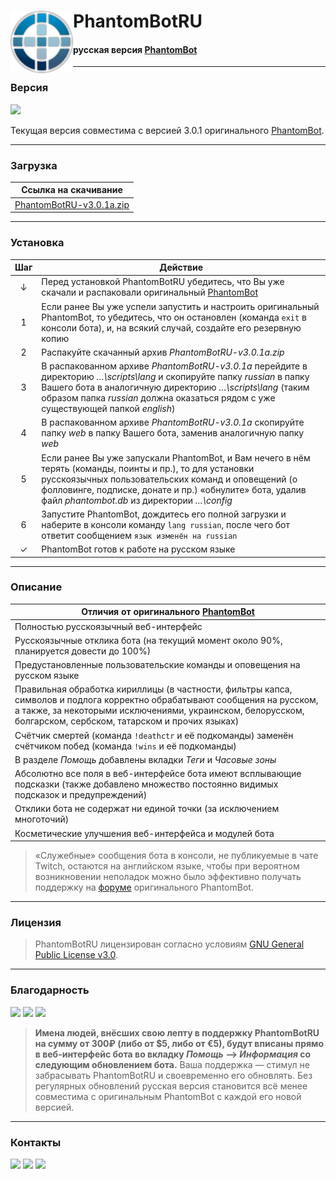 # <img src="https://github.com/PhantomBotRU/PhantomBotRU/blob/nightly/web/panel/img/logo.png" width="100px" align="left" alt="PhantomBotRU"/> PhantomBotRU
#### русская версия [PhantomBot](https://phantom.bot "Перейти на сайт phantom.bot")

---

### Версия

[![](https://img.shields.io/github/release-pre/PhantomBotRU/PhantomBotRU.svg?style=for-the-badge&logoColor=blue&colorA=ffff00&colorB=ffff00&logo=data:image/png;base64,iVBORw0KGgoAAAANSUhEUgAAACAAAAAgCAYAAABzenr0AAAHt0lEQVR42q1Wa1Ob1xE%2Bf4J8xl%2FTtHX7xpNpk%2BnYjdN8MRk3EzeJEyeQJrKTEF9iO42dAMINxoDtQLhVjh1ksBEIgSQQlpBAr8VNCEmIOxi7zfh%2BN76Ox7d5urtCjaaSWyeTM%2FOgM8OefZ6zZ3ffVU%2B6GhsbF7e3txsHBgb0SCSCsbExTE9PY2ZmBuPj44hGowgGg7rL5TJaLJbF6udazc3N2T6fLzYyMoLZ2VlcunQJZ8%2BexV5XH3JsYYbsT58%2BjStXruDYsWMYHR2F3%2B%2BPtbS0ZP9EWrlxptvt1mOxGIaHh2Fs1bFkXz%2FM3UG5vaqdJEwxZM8CG%2FzDYpNv8%2FMZsfN6vTpFJPNHkVut1pW9vb3z7LSsrRtPfdMP9fUwVEUEVZ4gWJSqJFSNLiAGfpYaX9xGlQ8jg86UtvpE2ODg4Hxra%2BvKJyInw2xSz4eQZXJDlQSgyvqgdg9A7Q2iyj3IApiEECbCsPyKAO%2BQ2Kg9g3SGRJcGsIJ8UN7I%2Fx0OR%2Fb%2FvTmTdwX6sajsCFSRF6q4B2qXviCkF9WeQUm6pyv9eLpKZ%2FBeRNWSABLLxHJGzhb5kEm%2BPOSTE5Uj8dg357DzzRcVO6CMHVA7SMRXnriQnd1YWu2GLzKBGzduJCqAE1N%2Br1%2B%2FDn9sGstqPAliOttFPiiKhS5kFjs5qlwp801NTak5wQnH75VVYYP6shUqzw5V0C6HM4pdKHf6cebMGTx8%2BBBXr15Fz%2BS%2F4IrNMWR%2F%2BfJlPHr0COfOnUOlK0BnOuWs%2BMh3kM82rCDfzEFVpaeUGoewrIkO%2FK0Ralsz1PYWOZS5045AKIK7d%2B8isViIKXqKcJoh%2B1OnTiGx7t27h%2F5IjCMpPtQXNvZJvi0oPuSQJ7TZbD%2FkA9c5v%2F1T2w5CbamH%2Buww1OcWZBQ0IzAUxoMHDyArWUDkZDJEQNLiSLEI8mElX01xn1sbkEEcQ0ND0HU99p8Ox2Ex1lPIN34Ltek7qM1mMS5v7UrcPFVA%2BPtkpAhIRKLS2SO%2B1Ba63Kd1xLEfeeZWiQLlwmLF7ZUTaUk%2BkefWQq3fJ0ZLixuEiFZ6AaF%2FJkMEpFsXL17EspLDdLEDUBvI9yf%2FwLPExZyUd0bFvZ3bq7nDh6q2LlTZvah2%2BuALjUgY0yzJ%2BNDUHIITswzeS2KmWZKYenSCfHazb%2BGoIy5KVu4NuqI%2FOH%2F%2BPKampjAxMcGQErt58yY75dsmQ8hv3brFNsn2XJqMFHv6PsgzHj9%2BnMuVId%2BLCxcuxFs6%2FzG3%2B6DlmaEV1EMrPITXyq1i2BObgalvCqb%2BBQxMIzQ5K4Ta7jaCPQEREp6eYxsG28tZX3QKJ06cQIHtKAwHfTCYvTB850Fbdx8mJyeh2Fm%2B2Qlt%2B35oX9ZByzdj1d4mEeAaGoMpMAFTL6FvUhAcj99c29UCrUTAe74Ni0vY8RmBc2BEomu06UJsOOCGYX8napx%2B8aOYKL%2FOAe0zE7TPvyUhB7Cq7LAkiSs4CtPRsTgC44Lg2IKAIksy4gIoHxJ2iXPO%2FmhcQHMPER%2BBYZ8LBlMHauzdcQFcDma7B9qn1dC21IqQ13bVi4CeKN3EH4tDH2UQyUz8CYwN9Fw%2FQJ5g6pjYCPyMGLzD4%2FEnaPQKsaHWCUONA23eoyJM0QeCBwx2wLdg8J4Titsrl1cyODH5fyn28%2FPzuHbtWoo9J9udO3c48ZhQwFFPcCoeozhTG%2Bxu1DR1CGqtnfAHo1JCaZYICNN7h8anBWEKPZE%2FtgwjZNvsOQrLER2WTj%2Bcvl7pD3R5XfEMx%2BqW5BRAvbgB6qVNUC9vxrL1JVyrj29E3nAyHteIJIprdx%2BElvs1tI%2F3QPtwN9YUmuQZu7q6jIoHSJ7h8ivqoP7wIdTSXKg%2FrhcxlYfs3E7TC3CH4vDIb1oB9%2B%2Ffh9UTEFJtXRk0Qwm0D3ahwtwirZg%2BgvHhlQZI%2BRhlvPwJ1PMGqBfWkZiPkJG1Gf1DYe6IqQI6g8lI%2BzGKjU9i%2BaZyIdXeL4b2XhGW55YhHA4jEAjEVGLx9MrJVFpbD7UkB%2Bq5v0L97gMRs%2BjPW0WERCJZQEd%2FMlhA8s2F%2FJWtFUKq5XwFLfvv0N4pxL7D8Q8Rj34qedH0KgPJinWFUL99B%2BrZ7AUx7yHjT7moPGjjxJGk4qT1DUTh7BkUeGlP2c7%2Fkze3UqIt%2F7gU2rs7hFRbY4T2VgE2FJnAHBRxXf334tGZp1ceIDNfolz41WqoxW9D%2FWZNXJD2Lpbl5EEfDEtZzc3NJcpK9rdv30ZkbAprC6mXvF1AhIx8aKvzoL3xBbI%2BKgb7DoVC8%2FT26cd0Hhj54%2BTx%2BZH54lqoX7wO9cwbUL98My7o16tRTZGQoTRrPZ5ZuZGwSfacyM3tPiETvL4d2l8Y25C1rgjebh2cZ3a7%2FX%2BP5zw6U33KALni%2FTwRkYyqOqtMwAlxCbBwi6ML2qptSMaGHTV8cyF3Op3pxvL0keDpld%2Br%2BJsDyPh9TjoByUgRsDyHEq6%2Bhd9cwi43%2FzGLR2eeXincMsPlldEk8%2BpG1FkcHO4UAUzkdPuxZsseVOy3SKnRWUk4efOfunh65QGSnPEHirujlGFpVR3e2riTIfuTJ09ylXCHY2Kpcym1n2vxAMkzHI9R1DN4mEhMRIlpSno7t1fpcE%2B4%2Fg0h4P1MEwT%2BoAAAAABJRU5ErkJggg%3D%3D)](https://github.com/PhantomBotRU/PhantomBotRU/releases/latest "Скачать PhantomBotRU")

Текущая версия совместима с версией 3.0.1 оригинального [PhantomBot](https://phantom.bot "Перейти на сайт phantom.bot").

---

### Загрузка

| Ссылка на скачивание |
| -------------------- |
| [PhantomBotRU-v3.0.1a.zip](https://github.com/PhantomBotRU/PhantomBotRU/tree/v3.0.1a.zip "Скачать стабильную версию PhantomBotRU") |

---

### Установка

|  Шаг  | Действие |
| :---: | -------- |
|   ↓   | Перед установкой PhantomBotRU убедитесь, что Вы уже скачали и распаковали оригинальный [PhantomBot](https://phantom.bot "Перейти на сайт phantom.bot")
|   1   | Если ранее Вы уже успели запустить и настроить оригинальный PhantomBot, то убедитесь, что он остановлен (команда `exit` в консоли бота), и, на всякий случай, создайте его резервную копию |
|   2   | Распакуйте скачанный архив *PhantomBotRU-v3.0.1a.zip* |
|   3   | В распакованном архиве *PhantomBotRU-v3.0.1a* перейдите в директорию *…\scripts\lang* и скопируйте папку *russian* в папку Вашего бота в аналогичную директорию *…\scripts\lang* (таким образом папка *russian* должна оказаться рядом с уже существующей папкой *english*) |
|   4   | В распакованном архиве *PhantomBotRU-v3.0.1a* скопируйте папку *web* в папку Вашего бота, заменив аналогичную папку *web* |
|   5   | Если ранее Вы уже запускали PhantomBot, и Вам нечего в нём терять (команды, поинты и пр.), то для установки русскоязычных пользовательских команд и оповещений (о фолловинге, подписке, донате и пр.) «обнулите» бота, удалив файл *phantombot.db* из директории *…\config* |
|   6   | Запустите PhantomBot, дождитесь его полной загрузки и наберите в консоли команду `lang russian`, после чего бот ответит сообщением `язык изменён на russian` |
|   ✓   | PhantomBot готов к работе на русском языке |

---

### Описание

| Отличия от оригинального [PhantomBot](https://phantom.bot "Перейти на сайт phantom.bot") |
| ----------------------------------- |
| Полностью русскоязычный веб-интерфейс |
| Русскоязычные отклика бота (на текущий момент около 90%, планируется довести до 100%) |
| Предустановленные пользовательские команды и оповещения на русском языке |
| Правильная обработка кириллицы (в частности, фильтры капса, символов и подлога корректно обрабатывают сообщения на русском, а также, за некоторыми исключениями, украинском, белорусском, болгарском, сербском, татарском и прочих языках) |
| Счётчик смертей (команда `!deathctr` и её подкоманды) заменён счётчиком побед (команда `!wins` и её подкоманды) |
| В разделе *Помощь* добавлены вкладки *Теги* и *Часовые зоны* |
| Абсолютно все поля в веб-интерфейсе бота имеют всплывающие подсказки (также добавлено множество постоянно видимых подсказок и предупреждений) |
| Отклики бота не содержат ни единой точки (за исключением многоточий) |
| Косметические улучшения веб-интерфейса и модулей бота |

> «Служебные» сообщения бота в консоли, не публикуемые в чате Twitch, остаются на английском языке, чтобы при вероятном возникновении неполадок можно было эффективно получать поддержку на [форуме](https://community.phantom.bot "Перейти на форум community.phantom.bot") оригинального PhantomBot.

---

### Лицензия

> PhantomBotRU лицензирован согласно условиям [GNU General Public License v3.0](https://github.com/PhantomBotRU/PhantomBotRU/blob/nightly/LICENSE "Посмотреть лицению GNU GPL v3.0").

---

### Благодарность

[![](https://img.shields.io/badge/-QIWI--Копилка-FF8C00.svg?logoWidth=16&style=for-the-badge&logoColor=FFFFFF&colorA=FF8C00&colorB=FF8C00&logo=data:image/png;base64,iVBORw0KGgoAAAANSUhEUgAAACEAAAAhCAMAAABgOjJdAAACWFBMVEX%2FgwD%2FhQD%2FhgD%2FhwD%2FiAD%2FiQD%2FigD%2FigL%2FiwD%2FiwH%2FiwL%2FiwP%2FjAD%2FjAH%2FjAL%2FjAT%2FjQD%2FjQP%2FjQT%2FjQX%2FjgT%2Fjgb%2Fjwb%2FkAn%2FkAv%2FkQD%2FkQv%2FkQz%2FkhD%2FkhL%2Fkw7%2Fkw%2F%2FkxD%2FkxH%2FlBL%2FlBP%2FlBX%2FlRP%2FlRT%2FlRX%2FlRb%2FlRf%2Flhb%2Flhr%2Flxr%2FmBr%2FmBz%2FmB7%2FmRz%2FmR3%2FmSD%2FmSH%2Fmh7%2FmiH%2FmyH%2FnCX%2FnCb%2FnSf%2Fnir%2Fnyr%2Fnyz%2Fny3%2FoCz%2FoC3%2FoDD%2FoS7%2FoTD%2FoTL%2FojH%2FojT%2FozL%2FozP%2FpDX%2FpDb%2FpDn%2Fpjr%2Fpjz%2Fpzv%2Fpzz%2Fpz3%2Fpz7%2FqD7%2FqD%2F%2FqEH%2FqUD%2FqkP%2Fq0T%2Fq0b%2FrEz%2FrUr%2FrUv%2Frkz%2Frk3%2Fr1D%2FsE%2F%2FsVH%2FsVT%2FsVj%2Fs1b%2Fs1j%2FtFn%2FtVv%2Ftl3%2Ft2H%2Ft2L%2FuGP%2Fumb%2Fu2j%2FvGz%2FvW3%2Fvm%2F%2Fv3P%2FwHL%2FwHP%2FwHT%2FwXf%2FwXj%2Fw3j%2Fw3r%2FxHz%2FxH3%2FxoL%2Fx4P%2Fx4T%2FyIT%2FyIX%2FyYj%2Fyov%2Fy4v%2Fy4z%2Fy43%2Fy47%2FzJD%2FzpL%2FzpX%2Fz5T%2F1aL%2F1qP%2F1qT%2F1qb%2F2Kn%2F2ar%2F2av%2F2az%2F26%2F%2F27H%2F3bP%2F3rb%2F37f%2F37n%2F4Lr%2F4Lv%2F4b3%2F4r%2F%2F48L%2F5cT%2F5cb%2F58n%2F58r%2F6Mv%2F6M3%2F6c7%2F6c%2F%2F6tH%2F69P%2F7NT%2F7NX%2F7db%2F7df%2F7dj%2F7tn%2F7tr%2F8N7%2F8N%2F%2F8uL%2F8uP%2F8%2BT%2F9OX%2F9Ob%2F9Oj%2F9ur%2F9uv%2F9%2B7%2F%2BO%2F%2F%2BPD%2F%2BPH%2F%2BfH%2F%2BvP%2F%2BvT%2F%2B%2Fb%2F%2B%2Ff%2F%2FPj%2F%2FPn%2F%2Ffr%2F%2Ffv%2F%2Ffz%2F%2Fvz%2F%2Fv7%2F%2F%2F7%2F%2F%2F%2FceS4uAAACJklEQVR42n3SZ18UMRAHYDAzY9CghwiKigV7F7tiw3aiKPaKvXfsXey9gIiKBUWxoyIncCJwWPO1THJ7e1le8H%2B1M3l%2Bm9lsYkQ0BEwFSFjxpUQFUHruwXMXjm6aEA%2FcIhGB8bmFNdKk4fGOzhAljoBJRdJK2QpoJmBDtfTk52HitoCtTdIkFKj64ZjTaAnIqTfNR9snpvUcu%2FZmyFS7wBW82xvdqdocx4hzAphbqutgBkYEO6YbFZOZ%2B92pD3TnbkTwtEpV1s9jwg32ea%2BnnY1hAVukytlWwgpb91f18pkjrqmidjQJO%2B31KGUdwqLjK1UUoQeEZ6tLJy14v4AqTjGvgFWq%2BS8LtaBhdarY6xUYO1OqLAMjhgbVc55HdFqwcrcWS9Hs0v2zer7qEUmzTnxVzd%2BZZCaNe6KKFwneXdjIEikDfbkR7LwSv3JAeM2Aj%2FIhCSNwsT6d4jbcrHD3WmzT4xshEp9JlSPMLHZxSPKhzPIR5AhYr8WfA4hC0ElzSoBtn%2Bdlc%2Fd%2BtL4ldW5PIxZz%2FQ5y0W6NH6ZmgXAFDSw3pLH4%2BMYCeQaxRzDkZ2TfQhz%2FVkZzY1TsvtI56L3JOPy%2BRb5dWTIE7XcYkrinQlqpLdk%2FBrgtBIfeO%2B99aVI%2FtKH60%2BuX777LxoupaAljqFfG%2FEX%2BcYO6Jick9V94qebDDLCFQYSIxDkXnCMbfLkyGzyieYitfjqdlGghbMpy9LUoBJEv5T%2Bq7RP%2BRo7XXgAAAABJRU5ErkJggg%3D%3D)](https://qiwi.me/5e78d024-a014-4334-80d8-a0911dceb328 "Сделать пожертвование в QIWI Копилку")
[![](https://img.shields.io/badge/-Яндекс.Деньги-FF0000.svg?logoWidth=16&style=for-the-badge&logoColor=FFFFFF&colorA=FF0000&colorB=FF0000&logo=data:image/png;base64,iVBORw0KGgoAAAANSUhEUgAAACEAAAAhCAMAAABgOjJdAAABPlBMVEUAAAD%2FAAD%2FAAD%2FAAD%2FAAD%2FAAD%2FAAD%2FAAD%2FAQH%2FAgL%2FAwP%2FBAT%2FBgb%2FBwf%2FCAj%2FDAz%2FDQ3%2FEBD%2FGBj%2FGxv%2FIyP%2FKir%2FLCz%2FLi7%2FLy%2F%2FMDD%2FODj%2FOTn%2FPz%2F%2FQUH%2FR0f%2FSkr%2FS0v%2FTEz%2FUlL%2FWVn%2FW1v%2Fjo7%2FAAD%2FMzP%2FNTX%2FOzv%2FQUH%2FSkr%2FTk7%2FT0%2F%2FVFT%2FVVX%2FXFz%2FXV3%2FYGD%2FZGT%2Famr%2FbW3%2Fbm7%2Fb2%2F%2FcHD%2FcnL%2Fd3f%2FeXn%2FfX3%2Ffn7%2Fg4P%2Fh4f%2FiIj%2FiYn%2Fi4v%2FjIz%2Fj4%2F%2FkJD%2FmZn%2Fn5%2F%2FoqL%2FpaX%2Fqqr%2Fq6v%2Fra3%2Fr6%2F%2FsLD%2Fs7P%2Fu7v%2FvLz%2Fvr7%2Fv7%2F%2FwsL%2Fx8f%2Fycn%2Fy8v%2F0tL%2F2Nj%2F29v%2F3Nz%2F4OD%2F5eX%2F7e3%2F8PD%2F9fX%2F9vb%2F9%2Ff%2F%2Bfn%2F%2Bvr%2F%2B%2Fv%2F%2FPz%2F%2Ff3%2F%2Fv7%2F%2F%2F%2BynTl9AAAAJnRSTlMAUGts6vj5%2Fv7%2B%2Fv7%2B%2Fv7%2B%2Fv7%2B%2Fv7%2B%2Fv7%2B%2Fv7%2B%2Fv7%2B%2Fv7%2B%2Fv7%2B%2Fgtr5JIAAAEiSURBVHjahdRnT0IxGIbhKmLl4N44cOPenuNEFLfiAvcWldP7%2F%2F8BESI2Ia3PpzfNlTdpk6dCiEAwJk2JBQNCVEod1LTNLrmu643%2BEikqqnUwnXmnkHhpi6jSgJMA%2BPzIKdZLh0LfEAd11BfpOEAXGujKolZ%2Fhi2TOIZUYUgaRMsLfq9VDMBTo1WsQEZaRRJO7WIXUnaxAZd2MQyPDVbRniXXYxVOGs6sQk76sOnYXl3uABcL3ZFDowgnfUB9%2Bcog8pm6VwqwiNANjAydYxaLcFcnE2bR9ABz5tvmswa39TbR%2FAwz0ia24brWJlpfUYPSJvbhKqyJsr50vuH3yzKhde4E0k6Z0HobBaLFcU%2Fv7V%2F3J5a9%2BVDxdNzzxkrd%2F%2F%2F%2F%2BAZ76W%2F34iK%2BKAAAAABJRU5ErkJggg%3D%3D)](https://money.yandex.ru/to/410014576985955 "Сделать пожертвование через Яндекс Деньги")
[![](https://img.shields.io/badge/-Patreon-F96854.svg?logo=patreon&logoWidth=16&style=for-the-badge&logoColor=ffffff&colorA=F96854&colorB=F96854)](Скоро "Перейти на страницу PhantomBotRU на Patreon")

> **Имена людей, внёсших свою лепту в поддержку PhantomBotRU на сумму от 300₽ (либо от $5, либо от €5), будут вписаны прямо в веб-интерфейс бота во вкладку *Помощь* –> *Информация* со следующим обновлением бота.** Ваша поддержка — стимул не забрасывать PhantomBotRU и своевременно его обновлять. Без регулярных обновлений русская версия становится всё менее совместима с оригинальным PhantomBot с каждой его новой версией.

---

### Контакты

[![](https://img.shields.io/badge/-Twitch-6441A4.svg?logo=twitch&logoWidth=16&style=for-the-badge&logoColor=ffffff&colorA=6441A4&colorB=6441A4)](https://twitch.tv/phantombotru "Перейти на канал PhantomBotRU в Twitch")
[![](https://img.shields.io/badge/-Discord-7289DA.svg?logo=discord&logoWidth=16&style=for-the-badge&logoColor=ffffff&colorA=7289DA&colorB=7289DA)](https://discord.com "Перейти на сервер PhantomBotRU в Discord")
[![](https://img.shields.io/badge/-Email-168DE2.svg?logo=mail.ru&logoWidth=16&style=for-the-badge&logoColor=ffffff&colorA=168DE2&colorB=168DE2)](mailto:phantombotru@mail.ru "Написать письмо на phantombotru@mail.ru")
